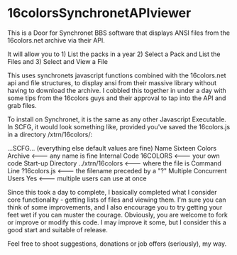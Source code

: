 # 16colorsSynchronetAPIviewer
This is a Door for Synchronet BBS software that displays ANSI files from the 16colors.net archive via their API.

It will allow you to 1) List the packs in a year 2) Select a Pack and List the Files and 3) Select and View a File

This uses synchronets javascript functions combined with the 16colors.net api and file structures, to display ansi from their massive library without having to download the archive.  I cobbled this together in under a day with some tips from the 16colors guys and their approval to tap into the API and grab files.  

To install on Synchronet, it is the same as any other Javascript Executable.  In SCFG, it would look something like, provided you've saved the 16colors.js in a directory /xtrn/16colors/:

...SCFG... (everything else default values are fine)
Name                       Sixteen Colors Archive       <--- any name is fine
Internal Code              16COLORS                     <--- your own code
Start-up Directory         ../xtrn/16colors             <--- where the file is
Command Line               ?16colors.js                 <--- the filename preceded by a "?"
Multiple Concurrent Users  Yes                          <--- multiple users can use at once

Since this took a day to complete, I basically completed what I consider core functionality - getting lists of files and viewing them.  I'm sure you can think of some improvements, and I also encourage you to try getting your feet wet if you can muster the courage.  Obviously, you are welcome to fork or improve or modify this code. I may improve it some, but I consider this a good start and suitable of release.  

 Feel free to shoot suggestions, donations or job offers (seriously), my way.  
